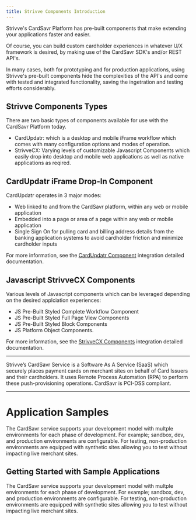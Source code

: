```yaml
---
title: Strivve Components Introduction
---
```


Strivve's CardSavr Platform has pre-built components that make extending your applications faster and easier.

Of course, you can build custom cardholder experiences in whatever U/X framework is desired, by making use of the CardSavr SDK's and/or REST API's.

In many cases, both for prototyping and for production applications, using Strivve's pre-built components hide the complexities of the API's and come with tested and integrated functionality, saving the ingetration and testing efforts considerably.

## Strivve Components Types
There are two basic types of components available for use with the CardSavr Platform today.
* CardUpdatr: which is a desktop and mobile iFrame workflow which comes with many configuration options and modes of operation.
* StrivveCX: Varying levels of customizable Javascript Components which easily drop into desktop and mobile web applications as well as native applications as reqired.
## CardUpdatr iFrame Drop-In Component

CardUpdatr operates in 3 major modes:
* Web linked to and from the CardSavr platform, within any web or mobile application
* Embedded into a page or area of a page within any web or mobile application
* Single Sign On for pulling card and billing address details from the banking application systems to avoid cardholder friction and minimize cardholder inputs

For more information, see the [CardUpdatr Component](/strivve-components/cardupdatr/) integration detailed documentation.


## Javascript StrivveCX Components
Various levels of Javascript components which can be leveraged depending on the desired applciation experiences:
* JS Pre-Built Styled Complete Workflow Component
* JS Pre-Built Styled Full Page View Components
* JS Pre-Built Styled Block Components
* JS Platform Object Components.

For more information, see the [StrivveCX Components](/strivve-components/strivve-cx/) integration detailed documentation.
 
***    
    
Strivve’s CardSavr Service is a Software As A Service (SaaS) which securely places payment cards on merchant sites on 
behalf of Card Issuers and their cardholders. It uses Remote Process Automation (RPA) to perform these push-provisioning
operations.  CardSavr is PCI-DSS compliant.  

***    

# Application Samples
The CardSavr service supports your development model with multple environments for each phase of development.  For 
 example; sandbox, dev, and production environments are configurable. For testing, non-production environments are 
 equipped with synthetic sites allowing you to test without impacting live merchant sites.

## Getting Started with Sample Applications
The CardSavr service supports your development model with multple environments for each phase of development.  For 
 example; sandbox, dev, and production environments are configurable. For testing, non-production environments are 
 equipped with synthetic sites allowing you to test without impacting live merchant sites.


